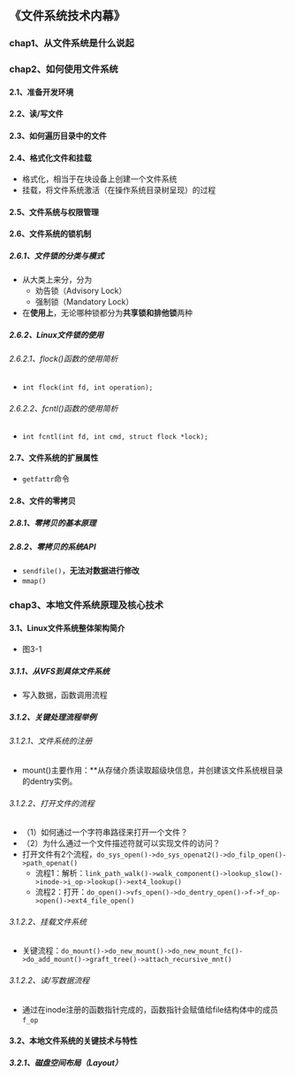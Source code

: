 ## 《文件系统技术内幕》

### chap1、从文件系统是什么说起

### chap2、如何使用文件系统

#### 2.1、准备开发环境

#### 2.2、读/写文件

#### 2.3、如何遍历目录中的文件

#### 2.4、格式化文件和挂载

+ 格式化，相当于在块设备上创建一个文件系统
+ 挂载，将文件系统激活（在操作系统目录树呈现）的过程

#### 2.5、文件系统与权限管理

#### 2.6、文件系统的锁机制

##### 2.6.1、文件锁的分类与模式

+ 从大类上来分，分为
  + 劝告锁（Advisory Lock）
  + 强制锁（Mandatory Lock）
+ 在**使用上**，无论哪种锁都分为**共享锁和排他锁**两种

##### 2.6.2、Linux文件锁的使用

###### 2.6.2.1、flock()函数的使用简析

+ `int flock(int fd, int operation);`

###### 2.6.2.2、fcntl()函数的使用简析

+ `int fcntl(int fd, int cmd, struct flock *lock);`

#### 2.7、文件系统的扩展属性

+ `getfattr`命令

#### 2.8、文件的零拷贝

##### 2.8.1、零拷贝的基本原理

##### 2.8.2、零拷贝的系统API

+ `sendfile()`，**无法对数据进行修改**
+ `mmap()`

### chap3、本地文件系统原理及核心技术

#### 3.1、Linux文件系统整体架构简介

+ 图3-1

##### 3.1.1、从VFS到具体文件系统

+ 写入数据，函数调用流程

##### 3.1.2、关键处理流程举例

###### 3.1.2.1、文件系统的注册

+ mount()主要作用：**从存储介质读取超级块信息，并创建该文件系统根目录的dentry实例。

###### 3.1.2.2、打开文件的流程

+ （1）如何通过一个字符串路径来打开一个文件？
+ （2）为什么通过一个文件描述符就可以实现文件的访问？
+ 打开文件有2个流程，`do_sys_open()->do_sys_openat2()->do_filp_open()->path_openat()`
  + 流程1：解析：`link_path_walk()->walk_component()->lookup_slow()->inode->i_op->lookup()->ext4_lookup()`
  + 流程2：打开：`do_open()->vfs_open()->do_dentry_open()->f->f_op->open()->ext4_file_open()`

###### 3.1.2.2、挂载文件系统

+ 关键流程：`do_mount()->do_new_mount()->do_new_mount_fc()->do_add_mount()->graft_tree()->attach_recursive_mnt()`

###### 3.1.2.2、读/写数据流程

+ 通过在inode注册的函数指针完成的，函数指针会赋值给file结构体中的成员`f_op`

#### 3.2、本地文件系统的关键技术与特性

##### 3.2.1、磁盘空间布局（Layout）
